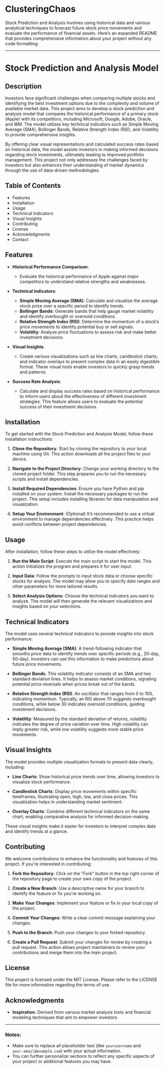 # ClusteringChaos
Stock Prediction and Analysis involves using historical data and various analytical techniques to forecast future stock price movements and evaluate the performance of financial assets.
Here’s an expanded README that provides comprehensive information about your project without any code formatting:

---

# Stock Prediction and Analysis Model

## Description
Investors face significant challenges when comparing multiple stocks and identifying the best investment options due to the complexity and volume of available market data. This project aims to develop a stock prediction and analysis model that compares the historical performance of a primary stock (Apple) with its competitors, including Microsoft, Google, Adobe, Oracle, and IBM. The model utilizes key technical indicators such as Simple Moving Average (SMA), Bollinger Bands, Relative Strength Index (RSI), and Volatility to provide comprehensive insights.

By offering clear visual representations and calculated success rates based on historical data, the model assists investors in making informed decisions regarding stock investments, ultimately leading to improved portfolio management. This project not only addresses the challenges faced by investors but also enhances their understanding of market dynamics through the use of data-driven methodologies.

## Table of Contents
- Features
- Installation
- Usage
- Technical Indicators
- Visual Insights
- Contributing
- License
- Acknowledgments
- Contact

## Features
- **Historical Performance Comparison**: 
  - Evaluate the historical performance of Apple against major competitors to understand relative strengths and weaknesses.
  
- **Technical Indicators**: 
  - **Simple Moving Average (SMA)**: Calculate and visualize the average stock price over a specific period to identify trends.
  - **Bollinger Bands**: Generate bands that help gauge market volatility and identify overbought or oversold conditions.
  - **Relative Strength Index (RSI)**: Determine the momentum of a stock’s price movements to identify potential buy or sell signals.
  - **Volatility**: Analyze price fluctuations to assess risk and make better investment decisions.

- **Visual Insights**: 
  - Create various visualizations such as line charts, candlestick charts, and indicator overlays to present complex data in an easily digestible format. These visual tools enable investors to quickly grasp trends and patterns.

- **Success Rate Analysis**: 
  - Calculate and display success rates based on historical performance to inform users about the effectiveness of different investment strategies. This feature allows users to evaluate the potential success of their investment decisions.

## Installation
To get started with the Stock Prediction and Analysis Model, follow these installation instructions:

1. **Clone the Repository**: Start by cloning the repository to your local machine using Git. This action downloads all the project files to your device.

2. **Navigate to the Project Directory**: Change your working directory to the cloned project folder. This step prepares you to run the necessary scripts and install dependencies.

3. **Install Required Dependencies**: Ensure you have Python and pip installed on your system. Install the necessary packages to run the project. This setup includes installing libraries for data manipulation and visualization.

4. **Setup Your Environment**: (Optional) It’s recommended to use a virtual environment to manage dependencies effectively. This practice helps avoid conflicts between project dependencies.

## Usage
After installation, follow these steps to utilize the model effectively:

1. **Run the Main Script**: Execute the main script to start the model. This action initializes the program and prepares it for user input.

2. **Input Data**: Follow the prompts to input stock data or choose specific stocks for analysis. The model may allow you to specify date ranges and other parameters for more tailored results.

3. **Select Analysis Options**: Choose the technical indicators you want to analyze. The model will then generate the relevant visualizations and insights based on your selections.

## Technical Indicators
The model uses several technical indicators to provide insights into stock performance:

- **Simple Moving Average (SMA)**: A trend-following indicator that smooths price data to identify trends over specific periods (e.g., 20-day, 50-day). Investors can use this information to make predictions about future price movements.

- **Bollinger Bands**: This volatility indicator consists of an SMA and two standard deviation lines. It helps to assess market conditions, signaling potential price reversals when prices break out of the bands.

- **Relative Strength Index (RSI)**: An oscillator that ranges from 0 to 100, indicating momentum. Typically, an RSI above 70 suggests overbought conditions, while below 30 indicates oversold conditions, guiding investment decisions.

- **Volatility**: Measured by the standard deviation of returns, volatility indicates the degree of price variation over time. High volatility can imply greater risk, while low volatility suggests more stable price movements.

## Visual Insights
The model provides multiple visualization formats to present data clearly, including:

- **Line Charts**: Show historical price trends over time, allowing investors to visualize stock performance.

- **Candlestick Charts**: Display price movements within specific timeframes, illustrating open, high, low, and close prices. This visualization helps in understanding market sentiment.

- **Overlay Charts**: Combine different technical indicators on the same chart, enabling comparative analysis for informed decision-making.

These visual insights make it easier for investors to interpret complex data and identify trends at a glance.

## Contributing
We welcome contributions to enhance the functionality and features of this project. If you're interested in contributing:

1. **Fork the Repository**: Click on the "Fork" button in the top right corner of the repository page to create your own copy of the project.

2. **Create a New Branch**: Use a descriptive name for your branch to identify the feature or fix you're working on.

3. **Make Your Changes**: Implement your feature or fix in your local copy of the project.

4. **Commit Your Changes**: Write a clear commit message explaining your changes.

5. **Push to the Branch**: Push your changes to your forked repository.

6. **Create a Pull Request**: Submit your changes for review by creating a pull request. This action allows project maintainers to review your contributions and merge them into the main project.

## License
This project is licensed under the MIT License. Please refer to the LICENSE file for more information regarding the terms of use.

## Acknowledgments
- **Inspiration**: Derived from various market analysis tools and financial modeling techniques that aim to empower investors

---

### Notes:
- Make sure to replace all placeholder text (like `yourusername` and `your.email@example.com`) with your actual information.
- You can further personalize sections to reflect any specific aspects of your project or additional features you may have.
